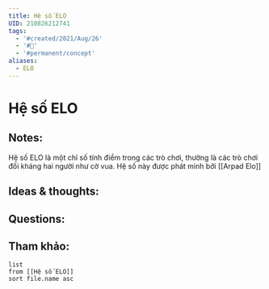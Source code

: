 ```yaml
---
title: Hệ số ELO
UID: 210826212741
tags:
  - '#created/2021/Aug/26'
  - '#🥜'
  - '#permanent/concept'
aliases:
  - ELO
---
```

# Hệ số ELO

## Notes:
Hệ số ELO là một chỉ số tính điểm trong các trò chơi, thường là các trò chơi đối kháng hai người như cờ vua. Hệ số này được phát minh bởi [[Arpad Elo]]

## Ideas & thoughts:

## Questions:


## Tham khảo:
```dataview
list
from [[Hệ số ELO]]
sort file.name asc
```